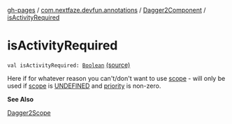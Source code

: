 [gh-pages](../../index.md) / [com.nextfaze.devfun.annotations](../index.md) / [Dagger2Component](index.md) / [isActivityRequired](./is-activity-required.md)

# isActivityRequired

`val isActivityRequired: `[`Boolean`](https://kotlinlang.org/api/latest/jvm/stdlib/kotlin/-boolean/index.html) [(source)](https://github.com/NextFaze/dev-fun/tree/master/devfun-annotations/src/main/java/com/nextfaze/devfun/annotations/Dagger2.kt#L69)

Here if for whatever reason you can't/don't want to use [scope](scope.md) - will only be used if [scope](scope.md) is [UNDEFINED](../-dagger2-scope/-u-n-d-e-f-i-n-e-d.md) and [priority](priority.md) is non-zero.

**See Also**

[Dagger2Scope](../-dagger2-scope/index.md)

